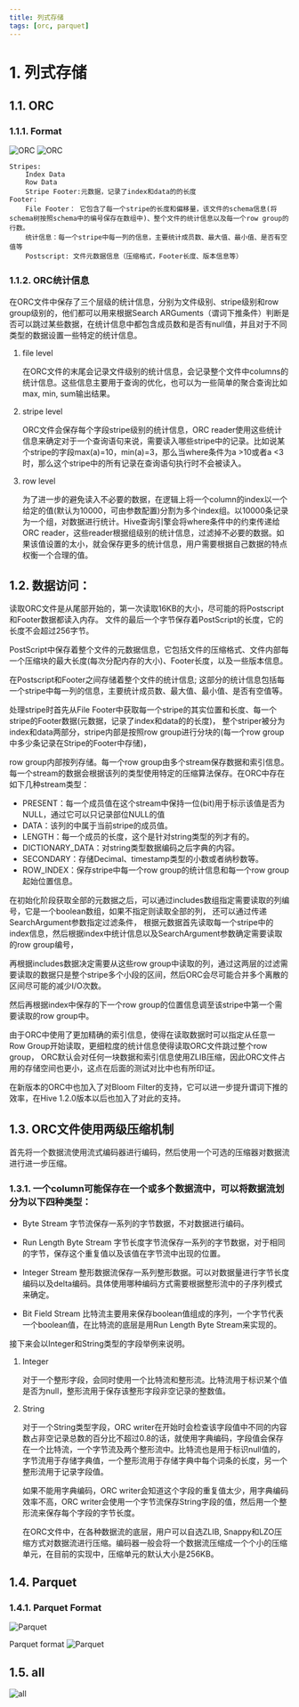 ```yaml
---
title: 列式存储
tags: [orc, parquet]
---
```


# 1. 列式存储

## 1.1. ORC

### 1.1.1. Format
![ORC](/images/bigdata/orc.png)
![ORC](/images/bigdata/orc_1.jpg)

```
Stripes:  
    Index Data  
	Row Data  
	Stripe Footer:元数据，记录了index和data的的长度  
Footer:
	File Footer： 它包含了每一个stripe的长度和偏移量，该文件的schema信息(将schema树按照schema中的编号保存在数组中)、整个文件的统计信息以及每一个row group的行数。
	统计信息：每一个stripe中每一列的信息，主要统计成员数、最大值、最小值、是否有空值等
	Postscript: 文件元数据信息（压缩格式，Footer长度、版本信息等）
```

### 1.1.2. ORC统计信息

在ORC文件中保存了三个层级的统计信息，分别为文件级别、stripe级别和row group级别的，他们都可以用来根据Search ARGuments（谓词下推条件）判断是否可以跳过某些数据，在统计信息中都包含成员数和是否有null值，并且对于不同类型的数据设置一些特定的统计信息。

 1. file level

	在ORC文件的末尾会记录文件级别的统计信息，会记录整个文件中columns的统计信息。这些信息主要用于查询的优化，也可以为一些简单的聚合查询比如max, min, sum输出结果。 

 2. stripe level

	ORC文件会保存每个字段stripe级别的统计信息，ORC reader使用这些统计信息来确定对于一个查询语句来说，需要读入哪些stripe中的记录。比如说某个stripe的字段max(a)=10，min(a)=3，那么当where条件为a >10或者a <3时，那么这个stripe中的所有记录在查询语句执行时不会被读入。 

 3. row level 

	为了进一步的避免读入不必要的数据，在逻辑上将一个column的index以一个给定的值(默认为10000，可由参数配置)分割为多个index组。以10000条记录为一个组，对数据进行统计。Hive查询引擎会将where条件中的约束传递给ORC reader，这些reader根据组级别的统计信息，过滤掉不必要的数据。如果该值设置的太小，就会保存更多的统计信息，用户需要根据自己数据的特点权衡一个合理的值。

## 1.2. 数据访问：
读取ORC文件是从尾部开始的，第一次读取16KB的大小，尽可能的将Postscript和Footer数据都读入内存。 文件的最后一个字节保存着PostScript的长度，它的长度不会超过256字节。

PostScript中保存着整个文件的元数据信息，它包括文件的压缩格式、文件内部每一个压缩块的最大长度(每次分配内存的大小)、Footer长度，以及一些版本信息。

在Postscript和Footer之间存储着整个文件的统计信息; 这部分的统计信息包括每一个stripe中每一列的信息，主要统计成员数、最大值、最小值、是否有空值等。

处理stripe时首先从File Footer中获取每一个stripe的其实位置和长度、每一个stripe的Footer数据(元数据，记录了index和data的的长度)，
整个striper被分为index和data两部分，stripe内部是按照row group进行分块的(每一个row group中多少条记录在Stripe的Footer中存储)，

row group内部按列存储。每一个row group由多个stream保存数据和索引信息。每一个stream的数据会根据该列的类型使用特定的压缩算法保存。在ORC中存在如下几种stream类型：
 - PRESENT：每一个成员值在这个stream中保持一位(bit)用于标示该值是否为NULL，通过它可以只记录部位NULL的值
 - DATA：该列的中属于当前stripe的成员值。
 - LENGTH：每一个成员的长度，这个是针对string类型的列才有的。
 - DICTIONARY_DATA：对string类型数据编码之后字典的内容。
 - SECONDARY：存储Decimal、timestamp类型的小数或者纳秒数等。
 - ROW_INDEX：保存stripe中每一个row group的统计信息和每一个row group起始位置信息。

在初始化阶段获取全部的元数据之后，可以通过includes数组指定需要读取的列编号，它是一个boolean数组，如果不指定则读取全部的列，
还可以通过传递SearchArgument参数指定过滤条件，
根据元数据首先读取每一个stripe中的index信息，然后根据index中统计信息以及SearchArgument参数确定需要读取的row group编号，

再根据includes数据决定需要从这些row group中读取的列，通过这两层的过滤需要读取的数据只是整个stripe多个小段的区间，然后ORC会尽可能合并多个离散的区间尽可能的减少I/O次数。

然后再根据index中保存的下一个row group的位置信息调至该stripe中第一个需要读取的row group中。

由于ORC中使用了更加精确的索引信息，使得在读取数据时可以指定从任意一Row Group开始读取，更细粒度的统计信息使得读取ORC文件跳过整个row group，
ORC默认会对任何一块数据和索引信息使用ZLIB压缩，因此ORC文件占用的存储空间也更小，这点在后面的测试对比中也有所印证。

在新版本的ORC中也加入了对Bloom Filter的支持，它可以进一步提升谓词下推的效率，在Hive 1.2.0版本以后也加入了对此的支持。

## 1.3. ORC文件使用两级压缩机制

首先将一个数据流使用流式编码器进行编码，然后使用一个可选的压缩器对数据流进行进一步压缩。 

### 1.3.1. 一个column可能保存在一个或多个数据流中，可以将数据流划分为以下四种类型： 
 -  Byte Stream 
	字节流保存一系列的字节数据，不对数据进行编码。 

 - Run Length Byte Stream 
	字节长度字节流保存一系列的字节数据，对于相同的字节，保存这个重复值以及该值在字节流中出现的位置。 

 - Integer Stream 
	整形数据流保存一系列整形数据。可以对数据量进行字节长度编码以及delta编码。具体使用哪种编码方式需要根据整形流中的子序列模式来确定。 

 - Bit Field Stream 
 	比特流主要用来保存boolean值组成的序列，一个字节代表一个boolean值，在比特流的底层是用Run Length Byte Stream来实现的。 

接下来会以Integer和String类型的字段举例来说明。 

1. Integer 

	对于一个整形字段，会同时使用一个比特流和整形流。比特流用于标识某个值是否为null，整形流用于保存该整形字段非空记录的整数值。 

2. String 

	对于一个String类型字段，ORC writer在开始时会检查该字段值中不同的内容数占非空记录总数的百分比不超过0.8的话，就使用字典编码，字段值会保存在一个比特流，一个字节流及两个整形流中。比特流也是用于标识null值的，字节流用于存储字典值，一个整形流用于存储字典中每个词条的长度，另一个整形流用于记录字段值。 

	如果不能用字典编码，ORC writer会知道这个字段的重复值太少，用字典编码效率不高，ORC writer会使用一个字节流保存String字段的值，然后用一个整形流来保存每个字段的字节长度。 

	在ORC文件中，在各种数据流的底层，用户可以自选ZLIB, Snappy和LZO压缩方式对数据流进行压缩。编码器一般会将一个数据流压缩成一个个小的压缩单元，在目前的实现中，压缩单元的默认大小是256KB。

## 1.4. Parquet
### 1.4.1. Parquet Format
![Parquet](/images/bigdata/parquet.png)

Parquet format
![Parquet](/images/bigdata/ParquetFileFormat.gif)

## 1.5. all
![all](/images/bigdata/列式存储.jpg)